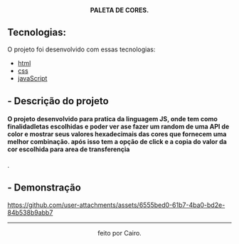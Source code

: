 



<h4 align="center">
  PALETA DE CORES.
</h4>



## Tecnologias:

O projeto foi desenvolvido com essas tecnologias:

- [html](https://developer.mozilla.org/pt-BR/docs/Web/HTML)
- [css](https://developer.mozilla.org/pt-BR/docs/Web/CSS)
- [javaScript](https://developer.mozilla.org/pt-BR/docs/Web/JavaScript)


## - Descrição do projeto

<h4>O projeto desenvolvido para pratica da linguagem JS, onde tem como finalidadletas escolhidas e poder ver ase fazer um random de uma API de color e mostrar seus valores hexadecimais das cores que fornecem uma melhor combinação. 
após isso tem a opção de click e a copia do valor da cor escolhida para area de transferençia

</h4>

.

## - Demonstração



https://github.com/user-attachments/assets/6555bed0-61b7-4ba0-bd2e-84b538b9abb7





---





  

<p align="center">feito por Cairo.</p>
